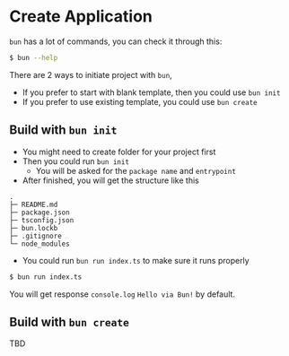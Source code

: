 # Create Application

`bun` has a lot of commands, you can check it through this:
```bash
$ bun --help
```

There are 2 ways to initiate project with `bun`,
- If you prefer to start with blank template, then you could use `bun init`
- If you prefer to use existing template, you could use `bun create`

## Build with `bun init`

- You might need to create folder for your project first
- Then you could run `bun init`
    - You will be asked for the `package name` and `entrypoint`
- After finished, you will get the structure like this

```
.
├─ README.md
├─ package.json
├─ tsconfig.json
├─ bun.lockb
├─ .gitignore
└─ node_modules
```

- You could run `bun run index.ts` to make sure it runs properly
```bash
$ bun run index.ts
```

You will get response `console.log` `Hello via Bun!` by default.

## Build with `bun create`

TBD
